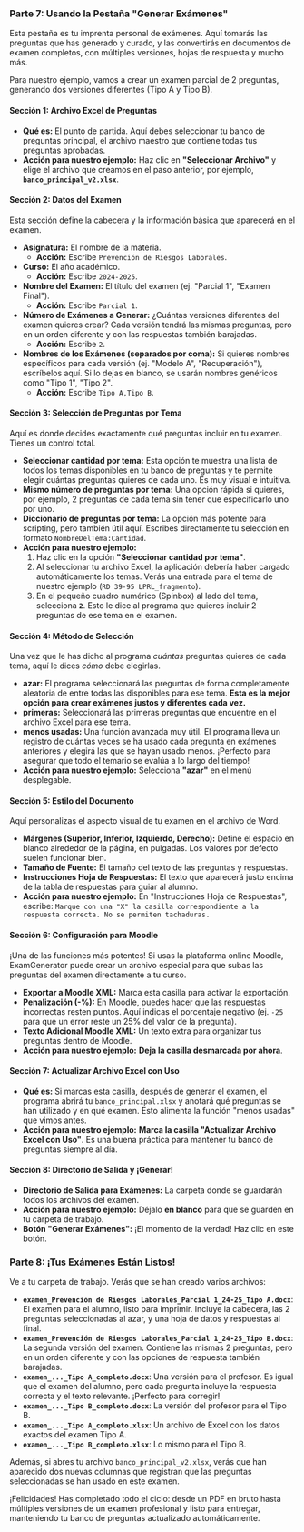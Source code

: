 ### Parte 7: Usando la Pestaña "Generar Exámenes"

Esta pestaña es tu imprenta personal de exámenes. Aquí tomarás las preguntas que has generado y curado, y las convertirás en documentos de examen completos, con múltiples versiones, hojas de respuesta y mucho más.

Para nuestro ejemplo, vamos a crear un examen parcial de 2 preguntas, generando dos versiones diferentes (Tipo A y Tipo B).

#### Sección 1: Archivo Excel de Preguntas

*   **Qué es:** El punto de partida. Aquí debes seleccionar tu banco de preguntas principal, el archivo maestro que contiene todas tus preguntas aprobadas.
*   **Acción para nuestro ejemplo:** Haz clic en **"Seleccionar Archivo"** y elige el archivo que creamos en el paso anterior, por ejemplo, **`banco_principal_v2.xlsx`**.

#### Sección 2: Datos del Examen

Esta sección define la cabecera y la información básica que aparecerá en el examen.

*   **Asignatura:** El nombre de la materia.
    *   **Acción:** Escribe `Prevención de Riesgos Laborales`.
*   **Curso:** El año académico.
    *   **Acción:** Escribe `2024-2025`.
*   **Nombre del Examen:** El título del examen (ej. "Parcial 1", "Examen Final").
    *   **Acción:** Escribe `Parcial 1`.
*   **Número de Exámenes a Generar:** ¿Cuántas versiones diferentes del examen quieres crear? Cada versión tendrá las mismas preguntas, pero en un orden diferente y con las respuestas también barajadas.
    *   **Acción:** Escribe `2`.
*   **Nombres de los Exámenes (separados por coma):** Si quieres nombres específicos para cada versión (ej. "Modelo A", "Recuperación"), escríbelos aquí. Si lo dejas en blanco, se usarán nombres genéricos como "Tipo 1", "Tipo 2".
    *   **Acción:** Escribe `Tipo A,Tipo B`.

#### Sección 3: Selección de Preguntas por Tema

Aquí es donde decides exactamente qué preguntas incluir en tu examen. Tienes un control total.

*   **Seleccionar cantidad por tema:** Esta opción te muestra una lista de todos los temas disponibles en tu banco de preguntas y te permite elegir cuántas preguntas quieres de cada uno. Es muy visual e intuitiva.
*   **Mismo número de preguntas por tema:** Una opción rápida si quieres, por ejemplo, 2 preguntas de cada tema sin tener que especificarlo uno por uno.
*   **Diccionario de preguntas por tema:** La opción más potente para scripting, pero también útil aquí. Escribes directamente tu selección en formato `NombreDelTema:Cantidad`.
*   **Acción para nuestro ejemplo:**
    1.  Haz clic en la opción **"Seleccionar cantidad por tema"**.
    2.  Al seleccionar tu archivo Excel, la aplicación debería haber cargado automáticamente los temas. Verás una entrada para el tema de nuestro ejemplo (`RD 39-95 LPRL_fragmento`).
    3.  En el pequeño cuadro numérico (Spinbox) al lado del tema, selecciona **`2`**. Esto le dice al programa que quieres incluir 2 preguntas de ese tema en el examen.

#### Sección 4: Método de Selección

Una vez que le has dicho al programa *cuántas* preguntas quieres de cada tema, aquí le dices *cómo* debe elegirlas.

*   **azar:** El programa seleccionará las preguntas de forma completamente aleatoria de entre todas las disponibles para ese tema. **Esta es la mejor opción para crear exámenes justos y diferentes cada vez.**
*   **primeras:** Seleccionará las primeras preguntas que encuentre en el archivo Excel para ese tema.
*   **menos usadas:** Una función avanzada muy útil. El programa lleva un registro de cuántas veces se ha usado cada pregunta en exámenes anteriores y elegirá las que se hayan usado menos. ¡Perfecto para asegurar que todo el temario se evalúa a lo largo del tiempo!
*   **Acción para nuestro ejemplo:** Selecciona **"azar"** en el menú desplegable.

#### Sección 5: Estilo del Documento

Aquí personalizas el aspecto visual de tu examen en el archivo de Word.

*   **Márgenes (Superior, Inferior, Izquierdo, Derecho):** Define el espacio en blanco alrededor de la página, en pulgadas. Los valores por defecto suelen funcionar bien.
*   **Tamaño de Fuente:** El tamaño del texto de las preguntas y respuestas.
*   **Instrucciones Hoja de Respuestas:** El texto que aparecerá justo encima de la tabla de respuestas para guiar al alumno.
*   **Acción para nuestro ejemplo:** En "Instrucciones Hoja de Respuestas", escribe: `Marque con una "X" la casilla correspondiente a la respuesta correcta. No se permiten tachaduras.`

#### Sección 6: Configuración para Moodle

¡Una de las funciones más potentes! Si usas la plataforma online Moodle, ExamGenerator puede crear un archivo especial para que subas las preguntas del examen directamente a tu curso.

*   **Exportar a Moodle XML:** Marca esta casilla para activar la exportación.
*   **Penalización (-%):** En Moodle, puedes hacer que las respuestas incorrectas resten puntos. Aquí indicas el porcentaje negativo (ej. `-25` para que un error reste un 25% del valor de la pregunta).
*   **Texto Adicional Moodle XML:** Un texto extra para organizar tus preguntas dentro de Moodle.
*   **Acción para nuestro ejemplo:** **Deja la casilla desmarcada por ahora**.

#### Sección 7: Actualizar Archivo Excel con Uso

*   **Qué es:** Si marcas esta casilla, después de generar el examen, el programa abrirá tu `banco_principal.xlsx` y anotará qué preguntas se han utilizado y en qué examen. Esto alimenta la función "menos usadas" que vimos antes.
*   **Acción para nuestro ejemplo:** **Marca la casilla "Actualizar Archivo Excel con Uso"**. Es una buena práctica para mantener tu banco de preguntas siempre al día.

#### Sección 8: Directorio de Salida y ¡Generar!

*   **Directorio de Salida para Exámenes:** La carpeta donde se guardarán todos los archivos del examen.
*   **Acción para nuestro ejemplo:** Déjalo **en blanco** para que se guarden en tu carpeta de trabajo.
*   **Botón "Generar Exámenes":** ¡El momento de la verdad! Haz clic en este botón.

### Parte 8: ¡Tus Exámenes Están Listos!

Ve a tu carpeta de trabajo. Verás que se han creado varios archivos:

*   **`examen_Prevención de Riesgos Laborales_Parcial 1_24-25_Tipo A.docx`**: El examen para el alumno, listo para imprimir. Incluye la cabecera, las 2 preguntas seleccionadas al azar, y una hoja de datos y respuestas al final.
*   **`examen_Prevención de Riesgos Laborales_Parcial 1_24-25_Tipo B.docx`**: La segunda versión del examen. Contiene las mismas 2 preguntas, pero en un orden diferente y con las opciones de respuesta también barajadas.
*   **`examen_..._Tipo A_completo.docx`**: Una versión para el profesor. Es igual que el examen del alumno, pero cada pregunta incluye la respuesta correcta y el texto relevante. ¡Perfecto para corregir!
*   **`examen_..._Tipo B_completo.docx`**: La versión del profesor para el Tipo B.
*   **`examen_..._Tipo A_completo.xlsx`**: Un archivo de Excel con los datos exactos del examen Tipo A.
*   **`examen_..._Tipo B_completo.xlsx`**: Lo mismo para el Tipo B.

Además, si abres tu archivo `banco_principal_v2.xlsx`, verás que han aparecido dos nuevas columnas que registran que las preguntas seleccionadas se han usado en este examen.

¡Felicidades! Has completado todo el ciclo: desde un PDF en bruto hasta múltiples versiones de un examen profesional y listo para entregar, manteniendo tu banco de preguntas actualizado automáticamente.